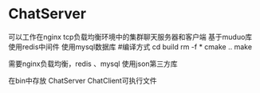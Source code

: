 # ChatServer
可以工作在nginx tcp负载均衡环境中的集群聊天服务器和客户端 基于muduo库 使用redis中间件 使用mysql数据库
#编译方式
cd build
rm -f *
cmake ..
make

需要nginx负载均衡，redis 、mysql 使用json第三方库

在bin中存放 ChatServer ChatClient可执行文件

